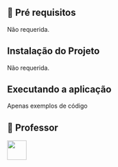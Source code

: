 ## 🔐 Pré requisitos

Não requerida.

## Instalação do Projeto

Não requerida.

## Executando a aplicação

Apenas exemplos de código

## 🤝 Professor

<a href="https://github.com/felipehaertelsenac"><img src="https://github.com/felipehaertelsenac.png" width="45" height="45"></a> &nbsp;